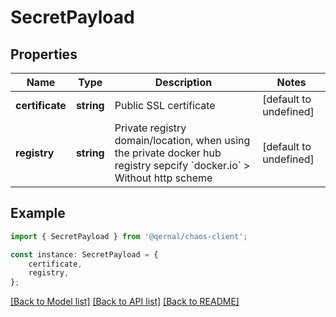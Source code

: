 # SecretPayload


## Properties

Name | Type | Description | Notes
------------ | ------------- | ------------- | -------------
**certificate** | **string** | Public SSL certificate | [default to undefined]
**registry** | **string** | Private registry domain/location, when using the private docker hub registry sepcify &#x60;docker.io&#x60; &gt; Without http scheme  | [default to undefined]

## Example

```typescript
import { SecretPayload } from '@qernal/chaos-client';

const instance: SecretPayload = {
    certificate,
    registry,
};
```

[[Back to Model list]](../README.md#documentation-for-models) [[Back to API list]](../README.md#documentation-for-api-endpoints) [[Back to README]](../README.md)
